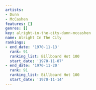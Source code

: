 ```yaml
---
artists:
- Dunn
- McCashen
features: []
genres: []
key: alright-in-the-city-dunn-mccashen
name: Alright In The City
rankings:
- end_date: '1970-11-13'
  rank: 91
  ranking_list: Billboard Hot 100
  start_date: '1970-11-07'
- end_date: '1970-11-20'
  rank: 91
  ranking_list: Billboard Hot 100
  start_date: '1970-11-14'
---
```


